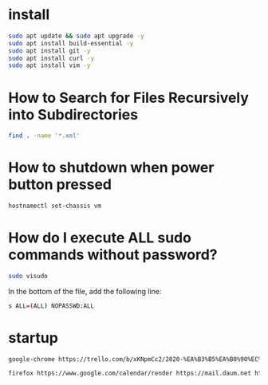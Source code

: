 # install

```bash
sudo apt update && sudo apt upgrade -y
sudo apt install build-essential -y
sudo apt install git -y
sudo apt install curl -y
sudo apt install vim -y
```

# How to Search for Files Recursively into Subdirectories
```bash
find . -name '*.xml'
```


# How to shutdown when power button pressed

```bash
hostnamectl set-chassis vm
```

# How do I execute ALL sudo commands without password?

```bash
sudo visudo
```

In the bottom of the file, add the following line:

```bash
s ALL=(ALL) NOPASSWD:ALL
```

# startup

```bash
google-chrome https://trello.com/b/xKNpmCc2/2020-%EA%B3%B5%EA%B0%90%EC%84%9C%EB%B9%84%EC%8A%A4 https://trello.com/b/emn9KLU2/2021-ai%ED%95%99%EC%8A%B5%EC%9A%A9%EB%8D%B0%EC%9D%B4%ED%84%B0%EA%B5%AC%EC%B6%95 https://mail.google.com https://news.google.com/topstories?hl=ko&gl=KR&ceid=KR:ko https://news.google.com/topstories?hl=en-US&gl=US&ceid=US:en
```

```bash
firefox https://www.google.com/calendar/render https://mail.daum.net https://gnict.dooray.com/messenger https://aws.amazon.com/console/
```
